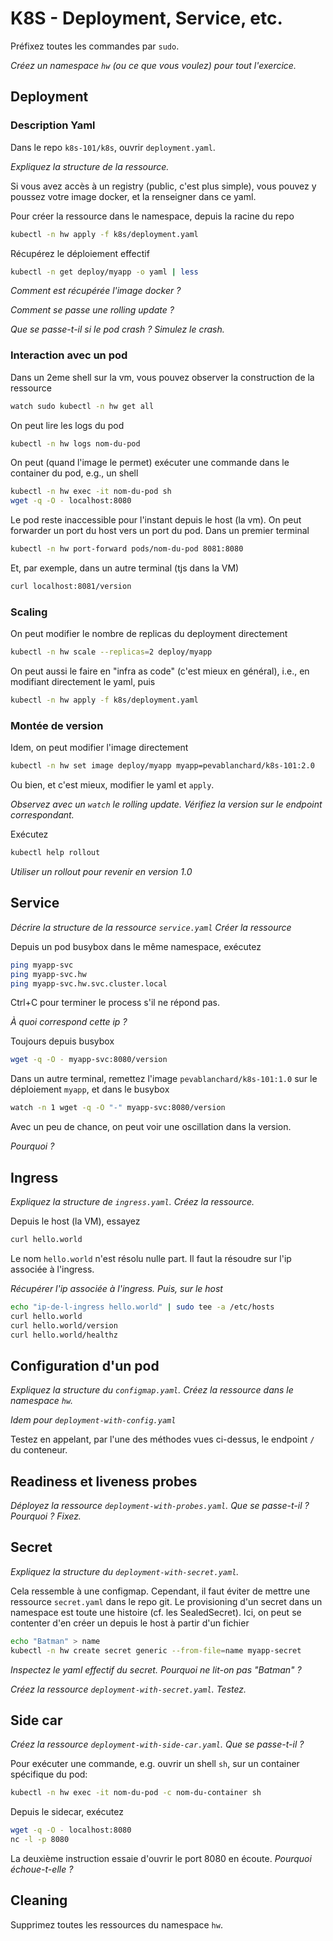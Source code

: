 # K8S - Deployment, Service, etc.

Préfixez toutes les commandes par ``sudo``.

*Créez un namespace ``hw`` (ou ce que vous voulez) pour tout l'exercice.*

## Deployment

### Description Yaml

Dans le repo ``k8s-101/k8s``, ouvrir ``deployment.yaml``.

*Expliquez la structure de la ressource.*

Si vous avez accès à un registry (public, c'est plus simple), vous pouvez y poussez votre image docker,
et la renseigner dans ce yaml.

Pour créer la ressource dans le namespace, depuis la racine du repo
```bash
kubectl -n hw apply -f k8s/deployment.yaml
```

Récupérez le déploiement effectif
```bash
kubectl -n get deploy/myapp -o yaml | less
```

*Comment est récupérée l'image docker ?*

*Comment se passe une rolling update ?*

*Que se passe-t-il si le pod crash ? Simulez le crash.*

### Interaction avec un pod

Dans un 2eme shell sur la vm, vous pouvez observer la construction de la ressource
```bash
watch sudo kubectl -n hw get all
```

On peut lire les logs du pod
```bash
kubectl -n hw logs nom-du-pod
```

On peut (quand l'image le permet) exécuter une commande dans le container du pod, e.g., un shell
```bash
kubectl -n hw exec -it nom-du-pod sh
wget -q -O - localhost:8080
```

Le pod reste inaccessible pour l'instant depuis le host (la vm). On peut forwarder un port du host vers un port du pod.
Dans un premier terminal
```bash
kubectl -n hw port-forward pods/nom-du-pod 8081:8080
```

Et, par exemple, dans un autre terminal (tjs dans la VM)
```bash
curl localhost:8081/version
```


### Scaling

On peut modifier le nombre de replicas du deployment directement
```bash
kubectl -n hw scale --replicas=2 deploy/myapp
```

On peut aussi le faire en "infra as code" (c'est mieux en général), i.e., en modifiant directement le yaml, puis
```bash
kubectl -n hw apply -f k8s/deployment.yaml
```

### Montée de version

Idem, on peut modifier l'image directement
```bash
kubectl -n hw set image deploy/myapp myapp=pevablanchard/k8s-101:2.0
```
Ou bien, et c'est mieux, modifier le yaml et ``apply``.

*Observez avec un ``watch`` le rolling update.*
*Vérifiez la version sur le endpoint correspondant.*

Exécutez
```bash
kubectl help rollout
```
*Utiliser un rollout pour revenir en version 1.0*




## Service

*Décrire la structure de la ressource ``service.yaml``*
*Créer la ressource*

Depuis un pod busybox dans le même namespace, exécutez
```bash
ping myapp-svc
ping myapp-svc.hw
ping myapp-svc.hw.svc.cluster.local
```
Ctrl+C pour terminer le process s'il ne répond pas.

*À quoi correspond cette ip ?*

Toujours depuis busybox
```bash
wget -q -O - myapp-svc:8080/version
```

Dans un autre terminal, remettez l'image ``pevablanchard/k8s-101:1.0`` sur le déploiement ``myapp``,
et dans le busybox
```bash
watch -n 1 wget -q -O "-" myapp-svc:8080/version
```
Avec un peu de chance, on peut voir une oscillation dans la version.

*Pourquoi ?*

## Ingress

*Expliquez la structure de ``ingress.yaml``. Créez la ressource.*

Depuis le host (la VM), essayez
```bash
curl hello.world
```

Le nom ``hello.world`` n'est résolu nulle part. Il faut la résoudre sur l'ip associée à l'ingress.

*Récupérer l'ip associée à l'ingress. Puis, sur le host*
```bash
echo "ip-de-l-ingress hello.world" | sudo tee -a /etc/hosts
curl hello.world
curl hello.world/version
curl hello.world/healthz
```

## Configuration d'un pod

*Expliquez la structure du ``configmap.yaml``. Créez la ressource dans le namespace ``hw``.*

*Idem pour ``deployment-with-config.yaml``*

Testez en appelant, par l'une des méthodes vues ci-dessus, le endpoint ``/`` du conteneur.

## Readiness et liveness probes

*Déployez la ressource ``deployment-with-probes.yaml``. Que se passe-t-il ? Pourquoi ? Fixez.*

## Secret

*Expliquez la structure du ``deployment-with-secret.yaml``.*

Cela ressemble à une configmap. Cependant, il faut éviter de mettre une ressource ``secret.yaml`` dans le repo git.
Le provisioning d'un secret dans un namespace est toute une histoire (cf. les SealedSecret).
Ici, on peut se contenter d'en créer un depuis le host à partir d'un fichier
```bash
echo "Batman" > name
kubectl -n hw create secret generic --from-file=name myapp-secret
```

*Inspectez le yaml effectif du secret. Pourquoi ne lit-on pas "Batman" ?*

*Créez la ressource ``deployment-with-secret.yaml``. Testez.*

## Side car

*Créez la ressource ``deployment-with-side-car.yaml``. Que se passe-t-il ?*

Pour exécuter une commande, e.g. ouvrir un shell ``sh``, sur un container spécifique du pod:
```bash
kubectl -n hw exec -it nom-du-pod -c nom-du-container sh
```

Depuis le sidecar, exécutez
```bash
wget -q -O - localhost:8080
nc -l -p 8080
```
La deuxième instruction essaie d'ouvrir le port 8080 en écoute. *Pourquoi échoue-t-elle ?*


## Cleaning

Supprimez toutes les ressources du namespace ``hw``.